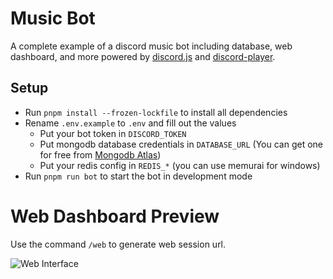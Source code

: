 # Music Bot

A complete example of a discord music bot including database, web dashboard, and more powered by [discord.js](https://discord.js.org/#/) and [discord-player](https://discord-player.js.org).

## Setup

- Run `pnpm install --frozen-lockfile` to install all dependencies
- Rename `.env.example` to `.env` and fill out the values
  - Put your bot token in `DISCORD_TOKEN`
  - Put mongodb database credentials in `DATABASE_URL` (You can get one for free from [Mongodb Atlas](https://www.mongodb.com/atlas))
  - Put your redis config in `REDIS_*` (you can use memurai for windows)
- Run `pnpm run bot` to start the bot in development mode

# Web Dashboard Preview

Use the command `/web` to generate web session url.

![Web Interface](https://github.com/twlite/music-bot/blob/main/assets/image.png?raw=true)
